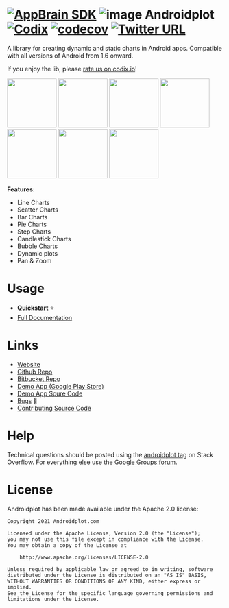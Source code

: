 # [![AppBrain SDK](https://www.appbrain.com/stats/libraries/shield/appbrain.svg)](https://www.appbrain.com/stats/libraries/details/appbrain/appbrain-sdk) ![image](docs/images/aplogo_small.png) Androidplot [![Codix](http://codix.io/gh/badge/halfhp/androidplot)](http://codix.io/gh/repo/halfhp/androidplot) [![codecov](https://codecov.io/gh/halfhp/androidplot/branch/master/graph/badge.svg)](https://codecov.io/gh/halfhp/androidplot) [![Twitter URL](https://img.shields.io/twitter/url/https/twitter.com/androidplot.svg?style=social&label=Follow%20Us)](https://twitter.com/androidplot)

A library for creating dynamic and static charts in Android apps. Compatible with all versions of Android from 1.6 onward.

If you enjoy the lib, please [rate us on codix.io](http://codix.io/gh/repo/halfhp/androidplot)!

<img src="docs/images/screens/fx_vert.png" width="115"> <img src="docs/images/screens/candlestick_vert.png" width="115"> <img src="docs/images/screens/pie_vert.png" width="115"> <img src="docs/images/screens/scatter_vert.png" width="115"> <img src="docs/images/screens/step_vert.png" width="115"> <img src="docs/images/screens/bubble_vert.png" width="115"> <img src="docs/images/screens/bar_vert.png" width="115">

**Features:**

* Line Charts
* Scatter Charts
* Bar Charts
* Pie Charts
* Step Charts
* Candlestick Charts
* Bubble Charts
* Dynamic plots
* Pan & Zoom

# Usage

* **[Quickstart](docs/quickstart.md)** :star: 
* [Full Documentation](docs/index.md)

# Links

* [Website](http://androidplot.com)
* [Github Repo](https://github.com/halfhp/androidplot)
* [Bitbucket Repo](https://bitbucket.org/androidplot/androidplot)
* [Demo App (Google Play Store)](https://play.google.com/store/apps/details?id=com.androidplot.demos&hl=en)
* [Demo App Soure Code](https://bitbucket.org/androidplot/androidplot/src/1538c5dfa56aed0d2cfdcbc7cdc6173e605543cd/demoapp/?at=master)
* [Bugs](https://github.com/halfhp/androidplot/issues) :ant: 
* [Contributing Source Code](docs/contributing.md)

# Help
Technical questions should be posted using the [androidplot tag](http://stackoverflow.com/questions/tagged/androidplot) on Stack Overflow.  For everything else use the [Google Groups forum](https://groups.google.com/d/forum/androidplot).

# License
Androidplot has been made available under the Apache 2.0 license:

    Copyright 2021 Androidplot.com

    Licensed under the Apache License, Version 2.0 (the "License");
    you may not use this file except in compliance with the License.
    You may obtain a copy of the License at

        http://www.apache.org/licenses/LICENSE-2.0

    Unless required by applicable law or agreed to in writing, software
    distributed under the License is distributed on an "AS IS" BASIS,
    WITHOUT WARRANTIES OR CONDITIONS OF ANY KIND, either express or implied.
    See the License for the specific language governing permissions and
    limitations under the License.

